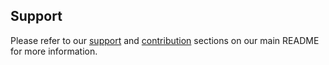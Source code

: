 ## Support

Please refer to our [support](https://github.com/cotect/cotect#support) and [contribution](https://github.com/cotect/cotect#contribution) sections on our main README for more information.
